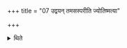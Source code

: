+++
title = "07 उद्वयन् तमसस्परीति ज्योतिष्मत्या"

+++

<details><summary>थिते</summary>

उद्वयं तमसस्परीति ज्योतिष्मत्या परिदधाति ७
</details>
